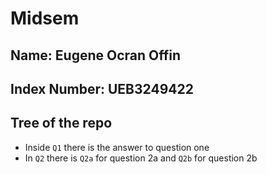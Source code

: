 # Midsem 

## Name: Eugene Ocran Offin
## Index Number: UEB3249422

## Tree of the repo
- Inside `Q1` there is the answer to question one
- In `Q2` there is `Q2a` for question 2a and `Q2b` for question 2b 
